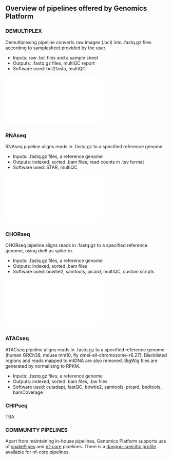 
## Overview of pipelines offered by Genomics Platform

### DEMULTIPLEX

Demultiplexing pipeline converts raw images (.bcl) into .fastq.gz files according to samplesheet provided by the user. 
- Inputs: raw .bcl files and a sample sheet  
- Outputs: .fastq.gz files, multiQC report  
- Software used: bcl2fasta, multiQC  

![demux pipeline](/images/f01_demultiplex.pdf)
### RNAseq

RNAseq pipeline aligns reads in .fastq.gz to a specified reference genome.
- Inputs: .fastq.gz files, a reference genome  
- Outputs: indexed, sorted .bam files, read counts in .tsv format  
- Software used: STAR, multiQC  

![RNA pipeline](/images/f02_RNAseq.pdf)

### CHORseq

CHORseq pipeline aligns reads in .fastq.gz to a specified reference genome, using dm6 as spike-in.
- Inputs: .fastq.gz files, a reference genome  
- Outputs: indexed, sorted .bam files  
- Software used: bowtie2, samtools, picard, multiQC, custom scripts  

![CHOR pipeline](/images/f03_CHOR.pdf)

### ATACseq

ATACseq pipeline aligns reads in .fastq.gz to a specified reference genome (human GRCh38, mouse mm10, fly dmel-all-chromosome-r6.27). Blacklisted regions and reads mapped to mtDNA are also removed. BigWig files are generated by normalising to RPKM. 

- Inputs: .fastq.gz files, a reference genome
- Outputs: indexed, sorted .bam files, .bw files
- Software used: cutadapt, fastQC, bowtie2, samtools, picard, bedtools, bamCoverage

### CHIPseq

TBA

### COMMUNITY PIPELINES

Apart from maintaining in-house pipelines, Genomics Platform supports use of [snakePipes](https://snakepipes.readthedocs.io/en/latest/) and [nf-core](https://nf-co.re/) pipelines. There is a [dangpu-specific profile](https://github.com/nf-core/configs/blob/master/docs/ku_sund_dangpu.md) available for nf-core pipelines. 
